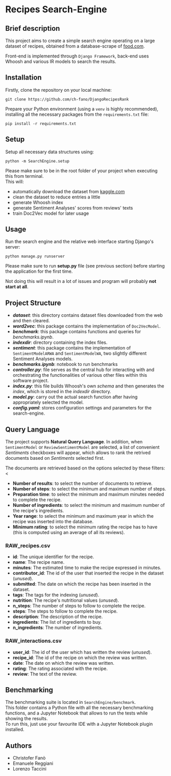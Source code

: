 # Recipes Search-Engine

## Brief description

This project aims to create a simple search engine operating on a large dataset
of recipes, obtained from a database-scrape of [food.com]().  

Front-end is implemented through `Django Framework`, back-end uses Whoosh and various IR models to search the results.

 
## Installation

Firstly, clone the repository on your local machine:  
```
git clone https://github.com/ch-fano/DjangoRecipesRank
```

Prepare your Python environment (using a `venv` is highly recommended), installing all the necessary packages from the `requirements.txt` file:
```
pip install -r requirements.txt
```  
 
## Setup
Setup all necessary data structures using:
```
python -m SearchEngine.setup
```
Please make sure to be in the root folder of your project when executing this from terminal.  
This will:
- automatically download the dataset from [kaggle.com]()
- clean the dataset to reduce entries a little
- generate Whoosh index
- generate Sentiment Analyses' scores from reviews' texts
- train Doc2Vec model for later usage
 

## Usage
Run the search engine and the relative web interface starting Django's server:
```
python manage.py runserver
```
Please make sure to run **setup.py** file (see previous section) before starting the application for the first time.  

Not doing this will result in a lot of issues and program will probably **not start at all**.

 

## Project Structure

* ***dataset***: this directory contains dataset files downloaded from the web and then cleared. 
* ***word2vec***: this package contains the implementation of ```Doc2VecModel```.
* ***benchmark***: this package contains functions and queries for *benchmarks.ipynb*. 
* ***indexdir***: directory containing the index files. 
* ***sentiment***: this package contains the implementation of ```SentimentModelARWA``` and ```SentimentModelWA```, two slightly different Sentiment Analyses models.
* ***benchmarks.ipynb***: notebook to run benchmarks
* ***controller\.py***: file serves as the central hub for interacting with and orchestrating the functionalities of various other files within this software project. 
* ***index\.py***: this file builds Whoosh's own *schema* and then generates the *index*, which is stored in the *indexdir* directory.
* ***model\.py***: carry out the actual search function after having appropriately selected the model.
* ***config\.yaml***: stores configuration settings and parameters for the search-engine. 

 
## Query Language

The project supports **Natural Query Language**. In addition, when ```SentimentModel``` or ```ReviewSentimentModel``` are selected, a list of convenient *Sentiments* checkboxes will appear, which allows to rank the retrived documents based on *Sentiments* selected first. 

The documents are retrieved based on the options selected by these filters:<
* **Number of results**: to select the number of documents to retrieve.  
* **Number of steps**: to select the minimum and maximum number of steps. 
* **Preparation time**: to select the minimum and maximum minutes needed to complete the recipe.
* **Number of ingredients**: to select the minimum and maximum number of the recipe's ingredients.
* **Year range**: to select the minimum and maximum year in which the recipe was inserted into the database.
* **Minimum rating**: to select the minimum rating the recipe has to have (this is computed using an average of all its reviews).
 

### RAW_recipes.csv
- **id**: The unique identifier for the recipe.
- **name**: The recipe name.
- **minutes**: The estimated time to make the recipe expressed in minutes.
- **contributor_id**: The id of the user that inserted the recipe in the dataset (_unused_).
- **submitted**: The date on which the recipe has been inserted in the dataset.
- **tags**: The tags for the indexing (_unused_).
- **nutrition**: The recipe's nutritional values (_unused_).
- **n_steps**: The number of steps to follow to complete the recipe.
- **steps**: The steps to follow to complete the recipe.
- **description**: The description of the recipe.
- **ingredients**: The list of ingredients to buy.
- **n_ingredients**: The number of ingredients.

 
### RAW_interactions.csv
- **user_id**: The id of the user which has written the review (_unused_).
- **recipe_id**: The id of the recipe on which the review was written.
- **date**: The date on which the review was written.
- **rating**: The rating associated with the recipe.
- **review**: The text of the review.

## Benchmarking
The benchmarking suite is located in `SearchEngine/benchmark`.  
This folder contains a Python file with all the necessary benchmarking functions, and a Jupyter Notebook that allows to run the tests while showing the results.  
To run this, just use your favourite IDE with a Jupyter Notebook plugin installed.
 
## Authors
* Christofer Fanò
* Emanuele Reggiani
* Lorenzo Taccini
